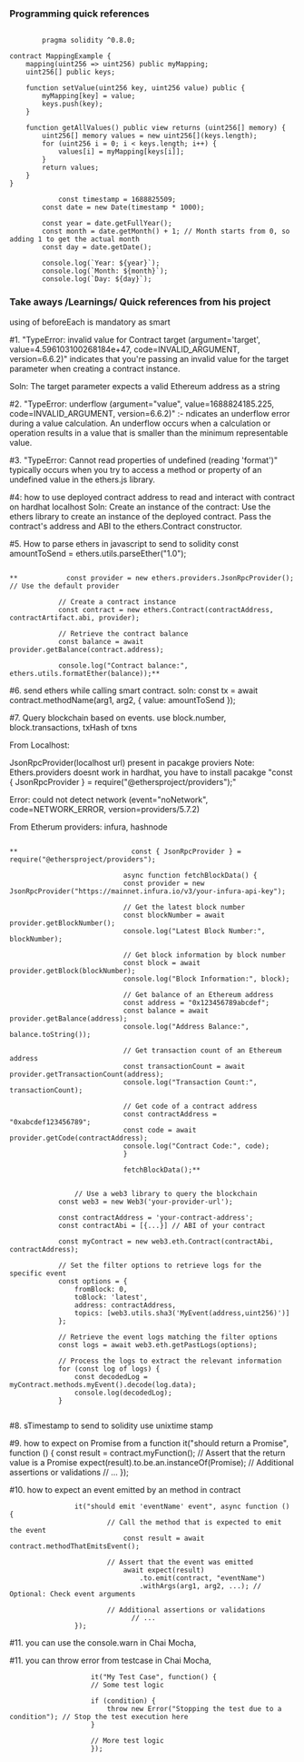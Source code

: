 ### Programming quick references

```store keys of mapping vars separately to equery or iteration purposes

        pragma solidity ^0.8.0;

contract MappingExample {
    mapping(uint256 => uint256) public myMapping;
    uint256[] public keys;

    function setValue(uint256 key, uint256 value) public {
        myMapping[key] = value;
        keys.push(key);
    }

    function getAllValues() public view returns (uint256[] memory) {
        uint256[] memory values = new uint256[](keys.length);
        for (uint256 i = 0; i < keys.length; i++) {
            values[i] = myMapping[keys[i]];
        }
        return values;
    }
}

```

```code:datetimestamp 
            const timestamp = 1688825509;
        const date = new Date(timestamp * 1000);

        const year = date.getFullYear();
        const month = date.getMonth() + 1; // Month starts from 0, so adding 1 to get the actual month
        const day = date.getDate();

        console.log(`Year: ${year}`);
        console.log(`Month: ${month}`);
        console.log(`Day: ${day}`);

```

### Take aways /Learnings/ Quick references from his project

using of beforeEach is mandatory as smart

#1. "TypeError: invalid value for Contract target (argument='target', value=4.596103100268184e+47, code=INVALID_ARGUMENT, version=6.6.2)" indicates that you're passing an invalid value for the target parameter when creating a contract instance.

Soln: The target parameter expects a valid Ethereum address as a string

#2. "TypeError: underflow (argument="value", value=1688824185.225, code=INVALID_ARGUMENT, version=6.6.2)" :- ndicates an underflow error during a value calculation. An underflow occurs when a calculation or operation results in a value that is smaller than the minimum representable value.

#3. "TypeError: Cannot read properties of undefined (reading 'format')" typically occurs when you try to access a method or property of an undefined value in the ethers.js library.


#4: how to use deployed contract address to read and interact with contract on hardhat localhost
Soln: Create an instance of the contract: Use the ethers library to create an instance of the deployed contract. Pass the contract's address and ABI to the ethers.Contract constructor.


#5. How to parse ethers in  javascript to send to solidity
const amountToSend = ethers.utils.parseEther("1.0"); 

```CreateContract Instance & fromat ethers

**            const provider = new ethers.providers.JsonRpcProvider(); // Use the default provider

            // Create a contract instance
            const contract = new ethers.Contract(contractAddress, contractArtifact.abi, provider);

            // Retrieve the contract balance
            const balance = await provider.getBalance(contract.address);

            console.log("Contract balance:", ethers.utils.formatEther(balance));**

```


#6. send ethers while calling smart contract.
soln: const tx = await contract.methodName(arg1, arg2, { value: amountToSend });



#7. Query blockchain based on events. use block.number, block.transactions, txHash of txns 

From Localhost:

JsonRpcProvider(localhost url) present in pacakge proviers
Note: Ethers.providers doesnt work in hardhat, you have to install pacakge "const { JsonRpcProvider } = require("@ethersproject/providers");"

Error: could not detect network (event="noNetwork", code=NETWORK_ERROR, version=providers/5.7.2)

From Etherum providers: infura, hashnode
```Code Snippet

**                            const { JsonRpcProvider } = require("@ethersproject/providers");

                            async function fetchBlockData() {
                            const provider = new JsonRpcProvider("https://mainnet.infura.io/v3/your-infura-api-key");

                            // Get the latest block number
                            const blockNumber = await provider.getBlockNumber();
                            console.log("Latest Block Number:", blockNumber);

                            // Get block information by block number
                            const block = await provider.getBlock(blockNumber);
                            console.log("Block Information:", block);

                            // Get balance of an Ethereum address
                            const address = "0x123456789abcdef";
                            const balance = await provider.getBalance(address);
                            console.log("Address Balance:", balance.toString());

                            // Get transaction count of an Ethereum address
                            const transactionCount = await provider.getTransactionCount(address);
                            console.log("Transaction Count:", transactionCount);

                            // Get code of a contract address
                            const contractAddress = "0xabcdef123456789";
                            const code = await provider.getCode(contractAddress);
                            console.log("Contract Code:", code);
                            }

                            fetchBlockData();**

```

```Query & decode data in Blockchain using web3 library

                // Use a web3 library to query the blockchain
            const web3 = new Web3('your-provider-url');

            const contractAddress = 'your-contract-address';
            const contractAbi = [{...}] // ABI of your contract

            const myContract = new web3.eth.Contract(contractAbi, contractAddress);

            // Set the filter options to retrieve logs for the specific event
            const options = {
                fromBlock: 0,
                toBlock: 'latest',
                address: contractAddress,
                topics: [web3.utils.sha3('MyEvent(address,uint256)')]
            };

            // Retrieve the event logs matching the filter options
            const logs = await web3.eth.getPastLogs(options);

            // Process the logs to extract the relevant information
            for (const log of logs) {
                const decodedLog = myContract.methods.myEvent().decode(log.data);
                console.log(decodedLog);
            }


```


#8. sTimestamp to send to solidity
use unixtime stamp



#9. how to expect on Promise from a function
                it("should return a Promise", function () {
                            const result = contract.myFunction();
                        // Assert that the return value is a Promise
                            expect(result).to.be.an.instanceOf(Promise);
                        // Additional assertions or validations
                         // ...
                });

#10. how to expect an event emitted by an method in contract

                    it("should emit 'eventName' event", async function () {
                            // Call the method that is expected to emit the event
                                const result = await contract.methodThatEmitsEvent();

                            // Assert that the event was emitted
                                await expect(result)
                                    .to.emit(contract, "eventName")
                                    .withArgs(arg1, arg2, ...); // Optional: Check event arguments

                            // Additional assertions or validations
                                  // ...
                    });

#11. you can use the console.warn  in Chai Mocha, 

#11. you can throw error from testcase in Chai Mocha, 

                        it("My Test Case", function() {
                        // Some test logic
                        
                        if (condition) {
                            throw new Error("Stopping the test due to a condition"); // Stop the test execution here
                        }
                        
                        // More test logic
                        });